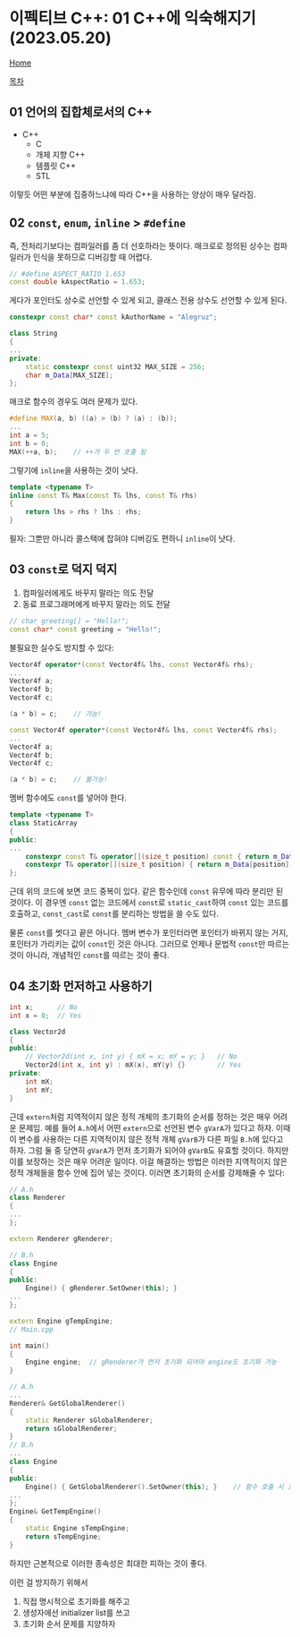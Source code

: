 # 이펙티브 C++: 01 C++에 익숙해지기 (2023.05.20)
[Home](/)

[목차](/Notes/2023/05/Korean/EffectiveCpp.md)

## 01 언어의 집합체로서의 C++

* C++
  * C
  * 개체 지향 C++
  * 템플릿 C++
  * STL

이렇듯 어떤 부분에 집중하느냐에 따라 C++을 사용하는 양상이 매우 달라짐.

## 02 `const`, `enum`, `inline` > `#define`

즉, 전처리기보다는 컴파일러를 좀 더 선호하라는 뜻이다. 매크로로 정의된 상수는 컴파일러가 인식을 못하므로 디버깅할 때 어렵다.

```cpp
// #define ASPECT_RATIO 1.653
const double kAspectRatio = 1.653;
```

게다가 포인터도 상수로 선언할 수 있게 되고, 클래스 전용 상수도 선언할 수 있게 된다.

```cpp
constexpr const char* const kAuthorName = "Alegruz";

class String
{
...
private:
    static constexpr const uint32 MAX_SIZE = 256;
    char m_Data[MAX_SIZE];
};
```

매크로 함수의 경우도 여러 문제가 있다.

```cpp
#define MAX(a, b) ((a) > (b) ? (a) : (b));
...
int a = 5;
int b = 0;
MAX(++a, b);    // ++가 두 번 호출 됨
```

그렇기에 `inline`을 사용하는 것이 낫다.

```cpp
template <typename T>
inline const T& Max(const T& lhs, const T& rhs)
{
    return lhs > rhs ? lhs : rhs;
}
```

필자: 그뿐만 아니라 콜스택에 잡혀야 디버깅도 편하니 `inline`이 낫다.

## 03 `const`로 덕지 덕지

1. 컴파일러에게도 바꾸지 말라는 의도 전달
2. 동료 프로그래머에게 바꾸지 말라는 의도 전달

```cpp
// char greeting[] = "Hello!";
const char* const greeting = "Hello!";
```

불필요한 실수도 방지할 수 있다:

```cpp
Vector4f operator*(const Vector4f& lhs, const Vector4f& rhs);
...
Vector4f a;
Vector4f b;
Vector4f c;

(a * b) = c;    // 가능!
```

```cpp
const Vector4f operator*(const Vector4f& lhs, const Vector4f& rhs);
...
Vector4f a;
Vector4f b;
Vector4f c;

(a * b) = c;    // 불가능!
```

멤버 함수에도 `const`를 넣어야 한다.

```cpp
template <typename T>
class StaticArray
{
public:
...
    constexpr const T& operator[](size_t position) const { return m_Data[position]; }
    constexpr T& operator[](size_t position) { return m_Data[position]; }
};
```

근데 위의 코드에 보면 코드 중복이 있다. 같은 함수인데 `const` 유무에 따라 분리만 된 것이다. 이 경우엔 `const` 없는 코드에서 `const`로 `static_cast`하여 `const` 있는 코드를 호출하고, `const_cast`로 `const`를 분리하는 방법을 쓸 수도 있다.

물론 `const`를 썻다고 끝은 아니다. 멤버 변수가 포인터라면 포인터가 바뀌지 않는 거지, 포인터가 가리키는 값이 `const`인 것은 아니다. 그러므로 언제나 문법적 `const`만 따르는 것이 아니라, 개념적인 `const`를 따르는 것이 좋다.

## 04 초기화 먼저하고 사용하기

```cpp
int x;      // No
int x = 0;  // Yes

class Vector2d
{
public:
    // Vector2d(int x, int y) { mX = x; mY = y; }   // No
    Vector2d(int x, int y) : mX(x), mY(y) {}        // Yes
private:
    int mX;
    int mY;
}
```

근데 `extern`처럼 지역적이지 않은 정적 개체의 초기화의 순서를 정하는 것은 매우 어려운 문제임. 예를 들어 `A.h`에서 어떤 `extern`으로 선언된 변수 `gVarA`가 있다고 하자. 이때 이 변수를 사용하는 다른 지역적이지 않은 정적 개체 `gVarB`가 다른 파일 `B.h`에 있다고 하자. 그럼 둘 중 당연히 `gVarA`가 먼저 초기화가 되어야 `gVarB`도 유효할 것이다. 하지만 이를 보장하는 것은 매우 어려운 일이다. 이걸 해결하는 방법은 이러한 지역적이지 않은 정적 개체들을 함수 안에 집어 넣는 것이다. 이러면 초기화의 순서를 강제해줄 수 있다:

```cpp
// A.h
class Renderer
{
...
};

extern Renderer gRenderer;

// B.h
class Engine
{
public:
    Engine() { gRenderer.SetOwner(this); }
...
};

extern Engine gTempEngine;
// Main.cpp

int main()
{
    Engine engine;  // gRenderer가 먼저 초기화 되어야 engine도 초기화 가능
}
```

```cpp
// A.h
...
Renderer& GetGlobalRenderer()
{
    static Renderer sGlobalRenderer;
    return sGlobalRenderer;
}
// B.h
...
class Engine
{
public:
    Engine() { GetGlobalRenderer().SetOwner(this); }    // 함수 호출 시 초기화 순서가 강제됨
...
};
Engine& GetTempEngine()
{
    static Engine sTempEngine;
    return sTempEngine;
}
```

하지만 근본적으로 이러한 종속성은 최대한 피하는 것이 좋다.

이런 걸 방지하기 위해서

1. 직접 명시적으로 초기화를 해주고
2. 생성자에선 initializer list를 쓰고
3. 초기화 순서 문제를 지양하자